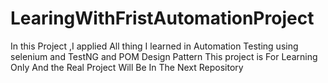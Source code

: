 # LearingWithFristAutomationProject
In this Project ,I applied All thing I learned in Automation Testing using selenium and TestNG and POM Design Pattern This project is For Learning Only And the Real Project Will Be In The Next Repository    
